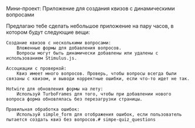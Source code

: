 Мини-проект: Приложение для создания квизов с динамическими вопросами

Предлагаю тебе сделать небольшое приложение на пару часов, в котором будут следующие вещи:

    Создание квизов с несколькими вопросами:
        Вложенные формы для добавления вопросов.
        Вопросы могут быть динамически добавлены или удалены с использованием Stimulus.js.

    Ассоциации с проверкой:
        Квиз имеет много вопросов. Проверь, чтобы вопросы всегда были связаны с квизом, и выводи корректные ошибки, если что-то идет не так.

    Hotwire для обновления формы на лету:
        Используй TurboFrames для того, чтобы при добавлении нового вопроса форма обновлялась без перезагрузки страницы.

    Правильная обработка ошибок:
        Используй simple_form для отображения ошибок, если пользователь пытается создать квиз без вопросов.# simpe-quiz_questions
